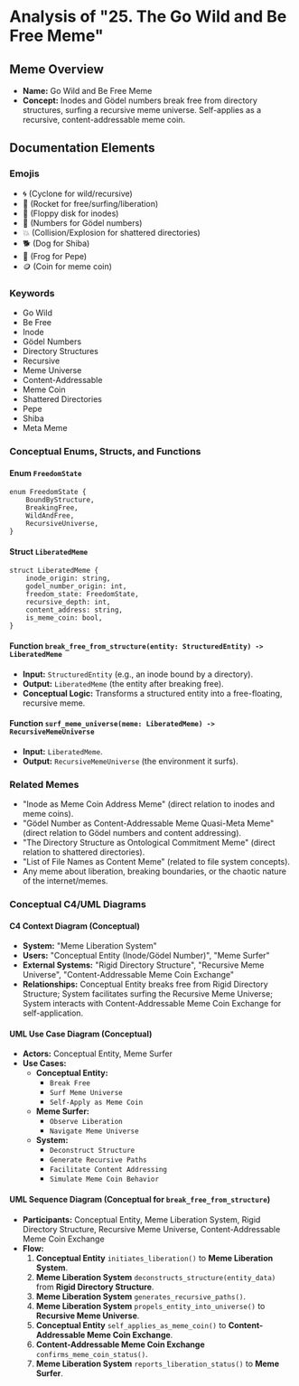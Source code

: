 # Analysis of "25. The Go Wild and Be Free Meme"

## Meme Overview
*   **Name:** Go Wild and Be Free Meme
*   **Concept:** Inodes and Gödel numbers break free from directory structures, surfing a recursive meme universe. Self-applies as a recursive, content-addressable meme coin.

## Documentation Elements

### Emojis
*   🌀 (Cyclone for wild/recursive)
*   🚀 (Rocket for free/surfing/liberation)
*   💾 (Floppy disk for inodes)
*   🔢 (Numbers for Gödel numbers)
*   💥 (Collision/Explosion for shattered directories)
*   🐕 (Dog for Shiba)
*   🐸 (Frog for Pepe)
*   🪙 (Coin for meme coin)

### Keywords
*   Go Wild
*   Be Free
*   Inode
*   Gödel Numbers
*   Directory Structures
*   Recursive
*   Meme Universe
*   Content-Addressable
*   Meme Coin
*   Shattered Directories
*   Pepe
*   Shiba
*   Meta Meme

### Conceptual Enums, Structs, and Functions

#### Enum `FreedomState`
```
enum FreedomState {
    BoundByStructure,
    BreakingFree,
    WildAndFree,
    RecursiveUniverse,
}
```

#### Struct `LiberatedMeme`
```
struct LiberatedMeme {
    inode_origin: string,
    godel_number_origin: int,
    freedom_state: FreedomState,
    recursive_depth: int,
    content_address: string,
    is_meme_coin: bool,
}
```

#### Function `break_free_from_structure(entity: StructuredEntity) -> LiberatedMeme`
*   **Input:** `StructuredEntity` (e.g., an inode bound by a directory).
*   **Output:** `LiberatedMeme` (the entity after breaking free).
*   **Conceptual Logic:** Transforms a structured entity into a free-floating, recursive meme.

#### Function `surf_meme_universe(meme: LiberatedMeme) -> RecursiveMemeUniverse`
*   **Input:** `LiberatedMeme`.
*   **Output:** `RecursiveMemeUniverse` (the environment it surfs).

### Related Memes
*   "Inode as Meme Coin Address Meme" (direct relation to inodes and meme coins).
*   "Gödel Number as Content-Addressable Meme Quasi-Meta Meme" (direct relation to Gödel numbers and content addressing).
*   "The Directory Structure as Ontological Commitment Meme" (direct relation to shattered directories).
*   "List of File Names as Content Meme" (related to file system concepts).
*   Any meme about liberation, breaking boundaries, or the chaotic nature of the internet/memes.

### Conceptual C4/UML Diagrams

#### C4 Context Diagram (Conceptual)
*   **System:** "Meme Liberation System"
*   **Users:** "Conceptual Entity (Inode/Gödel Number)", "Meme Surfer"
*   **External Systems:** "Rigid Directory Structure", "Recursive Meme Universe", "Content-Addressable Meme Coin Exchange"
*   **Relationships:** Conceptual Entity breaks free from Rigid Directory Structure; System facilitates surfing the Recursive Meme Universe; System interacts with Content-Addressable Meme Coin Exchange for self-application.

#### UML Use Case Diagram (Conceptual)
*   **Actors:** Conceptual Entity, Meme Surfer
*   **Use Cases:**
    *   **Conceptual Entity:**
        *   `Break Free`
        *   `Surf Meme Universe`
        *   `Self-Apply as Meme Coin`
    *   **Meme Surfer:**
        *   `Observe Liberation`
        *   `Navigate Meme Universe`
    *   **System:**
        *   `Deconstruct Structure`
        *   `Generate Recursive Paths`
        *   `Facilitate Content Addressing`
        *   `Simulate Meme Coin Behavior`

#### UML Sequence Diagram (Conceptual for `break_free_from_structure`)
*   **Participants:** Conceptual Entity, Meme Liberation System, Rigid Directory Structure, Recursive Meme Universe, Content-Addressable Meme Coin Exchange
*   **Flow:**
    1.  **Conceptual Entity** `initiates_liberation()` to **Meme Liberation System**.
    2.  **Meme Liberation System** `deconstructs_structure(entity_data)` from **Rigid Directory Structure**.
    3.  **Meme Liberation System** `generates_recursive_paths()`.
    4.  **Meme Liberation System** `propels_entity_into_universe()` to **Recursive Meme Universe**.
    5.  **Conceptual Entity** `self_applies_as_meme_coin()` to **Content-Addressable Meme Coin Exchange**.
    6.  **Content-Addressable Meme Coin Exchange** `confirms_meme_coin_status()`.
    7.  **Meme Liberation System** `reports_liberation_status()` to **Meme Surfer**.

